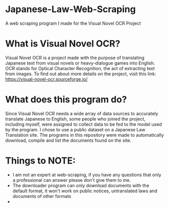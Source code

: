 # Japanese-Law-Web-Scraping
A web scraping program I made for the Visual Novel OCR Project

# What is Visual Novel OCR? 
Visual Novel OCR is a project made with the purpose of translating Japanese text from visual novels or heavy-dialogue games into English. OCR stands for Optical Character Recognition, the act of extracting text from images. To find out about more details on the project, visit this link: https://visual-novel-ocr.sourceforge.io/

# What does this program do?
Since Visual Novel OCR needs a wide array of data sources to accurately translate Japanese to English, some people who joined the project, including myself, were assigned to collect data to be fed to the model used by the program. I chose to use a public dataset on a Japanese Law Translation site. The programs in this repository were made to automatically download, compile and list the documents found on the site. 

# Things to NOTE:
- I am not an expert at web-scraping, if you have any questions that only a professional can answer please don't give them to me.
- The downloader program can only download documents with the default format, it won't work on public notices, untranslated laws and documents of other formats
-
